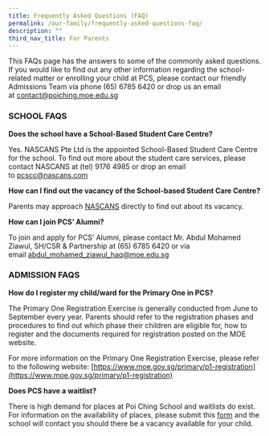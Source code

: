 ```yaml
---
title: Frequently Asked Questions (FAQ)
permalink: /our-family/frequently-asked-questions-faq/
description: ""
third_nav_title: For Parents
---
```

This FAQs page has the answers to some of the commonly asked questions. If you would like to find out any other information regarding the school-related matter or enrolling your child at PCS, please contact our friendly Admissions Team via phone (65) 6785 6420 or drop us an email at [contact@poiching.moe.edu.sg](mailto:contact@poiching.moe.edu.sg)

### SCHOOL FAQS

**Does the school have a School-Based Student Care Centre?**

Yes. NASCANS Pte Ltd is the appointed School-Based Student Care Centre for the school. To find out more about the student care services, please contact NASCANS at (tel) 9176 4985 or drop an email to [pcscc@nascans.com](mailto:pcscc@nascans.com)

**How can I find out the vacancy of the School-based Student Care Centre?**

Parents may approach [NASCANS](mailto:pcscc@nascans.com) directly to find out about its vacancy.

**How can I join PCS’ Alumni?**

To join and apply for PCS’ Alumni, please contact Mr. Abdul Mohamed Ziawul, SH/CSR & Partnership at (65) 6785 6420 or via email [abdul_mohamed_ziawul_haq@moe.edu.sg](mailto:abdul_mohamed_ziawul_haq@moe.edu.sg)

### ADMISSION FAQS

**How do I register my child/ward for the Primary One in PCS?**

The Primary One Registration Exercise is generally conducted from June to September every year. Parents should refer to the registration phases and procedures to find out which phase their children are eligible for, how to register and the documents required for registration posted on the MOE website.

For more information on the Primary One Registration Exercise, please refer to the following website: [https://www.moe.gov.sg/primary/p1-registration](https://www.moe.gov.sg/primary/p1-registration)

**Does PCS have a waitlist?**

There is high demand for places at Poi Ching School and waitlists do exist. For information on the availability of places, please submit this [form](https://form.gov.sg/#!/5d43ad992779fc00128970a1) and the school will contact you should there be a vacancy available for your child.
